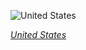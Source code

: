 
![United States](https://www.gstatic.com/prettyearth/assets/full/1463.jpg)

*[United States](https://www.google.com/maps/@61.173468,-149.987937,16z/data=!3m1!1e3)*

